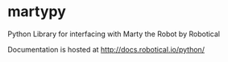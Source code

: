 # martypy
Python Library for interfacing with Marty the Robot by Robotical

Documentation is hosted at http://docs.robotical.io/python/


